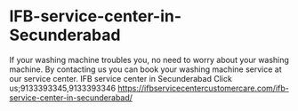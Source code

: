 # IFB-service-center-in-Secunderabad
If your washing machine troubles you, no need to worry about your washing machine. By contacting us you can book your washing machine service at our service center. IFB service center in Secunderabad Click us;9133393345,9133393346  https://ifbservicecentercustomercare.com/ifb-service-center-in-secunderabad/   

